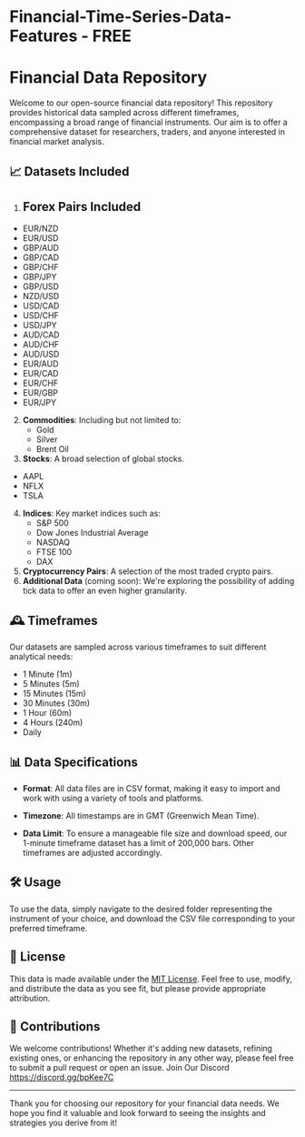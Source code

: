 # Financial-Time-Series-Data-Features  -  FREE

# Financial Data Repository

Welcome to our open-source financial data repository! This repository provides historical data sampled across different timeframes, encompassing a broad range of financial instruments. Our aim is to offer a comprehensive dataset for researchers, traders, and anyone interested in financial market analysis.

## 📈 **Datasets Included**

1. ## Forex Pairs Included

- EUR/NZD
- EUR/USD
- GBP/AUD
- GBP/CAD
- GBP/CHF
- GBP/JPY
- GBP/USD
- NZD/USD
- USD/CAD
- USD/CHF
- USD/JPY
- AUD/CAD
- AUD/CHF
- AUD/USD
- EUR/AUD
- EUR/CAD
- EUR/CHF
- EUR/GBP
- EUR/JPY

2. **Commodities**: Including but not limited to:
   - Gold
   - Silver
   - Brent Oil
3. **Stocks**: A broad selection of global stocks.
  - AAPL
  - NFLX
  - TSLA
4. **Indices**: Key market indices such as:
   - S&P 500
   - Dow Jones Industrial Average
   - NASDAQ
   - FTSE 100
   - DAX
5. **Cryptocurrency Pairs**: A selection of the most traded crypto pairs.
6. **Additional Data** (coming soon): We're exploring the possibility of adding tick data to offer an even higher granularity.

## 🕰️ **Timeframes**

Our datasets are sampled across various timeframes to suit different analytical needs:

- 1 Minute (1m)
- 5 Minutes (5m)
- 15 Minutes (15m)
- 30 Minutes (30m)
- 1 Hour (60m)
- 4 Hours (240m)
- Daily

## 📊 **Data Specifications**

- **Format**: All data files are in CSV format, making it easy to import and work with using a variety of tools and platforms.
  
- **Timezone**: All timestamps are in GMT (Greenwich Mean Time).
  
- **Data Limit**: To ensure a manageable file size and download speed, our 1-minute timeframe dataset has a limit of 200,000 bars. Other timeframes are adjusted accordingly.

## 🛠️ **Usage**

To use the data, simply navigate to the desired folder representing the instrument of your choice, and download the CSV file corresponding to your preferred timeframe.

## 📜 **License**

This data is made available under the [MIT License](LICENSE). Feel free to use, modify, and distribute the data as you see fit, but please provide appropriate attribution.

## 🤝 **Contributions**

We welcome contributions! Whether it's adding new datasets, refining existing ones, or enhancing the repository in any other way, please feel free to submit a pull request or open an issue. Join Our Discord https://discord.gg/bpKee7C

---

Thank you for choosing our repository for your financial data needs. We hope you find it valuable and look forward to seeing the insights and strategies you derive from it!
